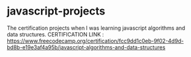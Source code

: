 # javascript-projects
The certification projects when I was learning javascript algorithms and data structures.
CERTIFICATION LINK : https://www.freecodecamp.org/certification/fcc9dd1c0eb-9f02-4d9d-bd8b-e19e3af4a95b/javascript-algorithms-and-data-structures
